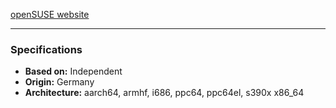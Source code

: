 [openSUSE website](https://opensuse.org)

---

### Specifications
- **Based on:** Independent
- **Origin:** Germany
- **Architecture:** aarch64, armhf, i686, ppc64, ppc64el, s390x x86_64
